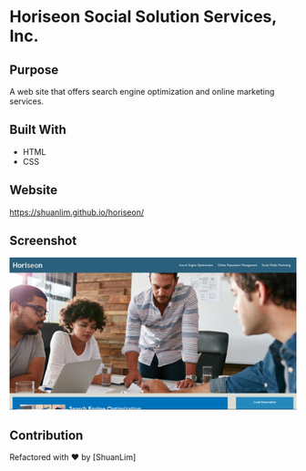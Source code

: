 # Horiseon Social Solution Services, Inc.

## Purpose

A web site that offers search engine optimization and online marketing services.

## Built With

- HTML
- CSS

## Website

https://shuanlim.github.io/horiseon/

## Screenshot

![Screenshot](screenshot.png)

## Contribution

Refactored with ❤️ by [ShuanLim]
